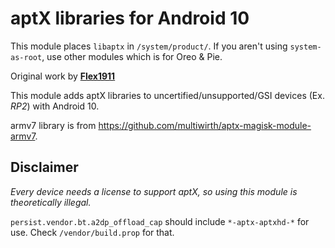 # aptX libraries for Android 10

This module places `libaptx` in `/system/product/`. If you aren't using `system-as-root`, use other modules which is for Oreo & Pie.

Original work by [**Flex1911**](https://github.com/Flex1911/aptx-libs-android10)

This module adds aptX libraries to uncertified/unsupported/GSI devices (Ex. *RP2*) with Android 10.

armv7 library is from https://github.com/multiwirth/aptx-magisk-module-armv7.

## Disclaimer
*Every device needs a license to support aptX, so using this module is theoretically illegal.*

`persist.vendor.bt.a2dp_offload_cap` should include `*-aptx-aptxhd-*` for use. Check `/vendor/build.prop` for that.